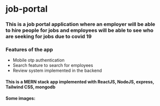 # job-portal

### This is a job portal application where an employer will be able to hire people for jobs and employees will be able to see who are seeking for jobs due to covid 19

### Features of the app
* Mobile otp authentication
* Search feature to search for employees
* Review system implemented in the backend 

#### This is a MERN stack app implemented with ReactJS, NodeJS, express, Tailwind CSS, mongodb 

#### Some images:
 
